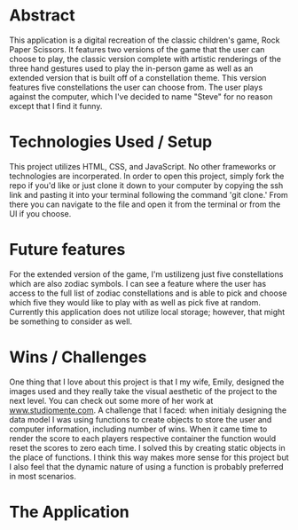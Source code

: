 # Abstract
This application is a digital recreation of the classic children's game, Rock Paper Scissors.  It features two versions of the game that the user can choose to play, the classic version complete with artistic renderings of the three hand gestures used to play the in-person game as well as an extended version that is built off of a constellation theme.  This version features five constellations the user can choose from.  The user plays against the computer, which I've decided to name "Steve" for no reason except that I find it funny.

# Technologies Used / Setup
This project utilizes HTML, CSS, and JavaScript.  No other frameworks or technologies are incorperated.  In order to open this project, simply fork the repo if you'd like or just clone it down to your computer by copying the ssh link and pasting it into your terminal following the command 'git clone.'  From there you can navigate to the file and open it from the terminal or from the UI if you choose.

# Future features
For the extended version of the game, I'm ustilizeng just five constellations which are also zodiac symbols. I can see a feature where the user has access to the full list of zodiac constellations and is able to pick and choose which five they would like to play with as well as pick five at random. Currently this application does not utilize local storage; however, that might be something to consider as well.

# Wins / Challenges
One thing that I love about this project is that I my wife, Emily, designed the images used and they really take the visual aesthetic of the project to the next level. You can check out some more of her work at www.studiomente.com.  A challenge that I faced: when initialy designing the data model I was using functions to create objects to store the user and computer information, including number of wins. When it came time to render the score to each players respective container the function would reset the scores to zero each time. I solved this by creating static objects in the place of functions. I think this way makes more sense for this project but I also feel that the dynamic nature of using a function is probably preferred in most scenarios.

# The Application

